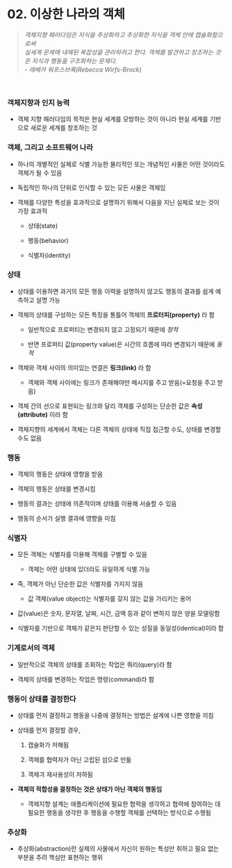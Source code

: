 # 02. 이상한 나라의 객체

> *객체지향 패러다임은 지식을 추상화하고 추상화한 지식을 객체 안에 캡슐화함으로써 <br> 실세계 문제에 내재된 복잡성을 관리하려고 한다.
> 객체를 발견하고 창조하는 것은 지식과 행동을 구조화하는 문제다. <br> - 레베카 워프스브록(Rebecca Wirfs-Brock)*

<br>

### 객체지향과 인지 능력
- 객체 지향 패러다임의 목적은 현실 세계를 모방하는 것이 아니라 현실 세계를 기반으로 새로운 세계를 창조하는 것

 
 ### 객체, 그리고 소프트웨어 나라
 - 하나의 개별적인 실체로 식별 가능한 물리적인 또는 개념적인 사물은 어떤 것이라도 객체가 될 수 있음
 
 - 독립적인 하나의 단위로 인식할 수 있는 모든 사물은 객체임
 - 객체를 다양한 특성을 효과적으로 설명하기 위해서 다음을 지닌 실체로 보는 것이 가장 효과적
    - 상태(state)
    
    - 행동(behavior)
    - 식별자(identity)

### 상태
- 상태를 이용하면 과거의 모든 행동 이력을 설명하지 않고도 행동의 결과를 쉽게 예측하고 설명 가능

- 객체의 상태를 구성하는 모든 특징을 통틀어 객체의 **프로터피(property)** 라 함
  - 일반적으로 프로퍼티는 변경되지 않고 고정되기 때문에 *정적*
  
  - 반면 프로퍼티 값(property value)은 시간의 흐름에 따라 변경되기 때문에 *동적*
- 객체와 객체 사이의 의미있는 연결은 **링크(link)** 라 함
  - 객체와 객체 사이에는 링크가 존재해야만 메시지를 주고 받음(=요청을 주고 받음)
- 객체 간의 선으로 표현되는 링크와 달리 객체를 구성하는 단순한 값은 **속성(attribute)** 이라 함
- 객체지향의 세계에서 객체는 다른 객체의 상태에 직접 접근할 수도, 상태를 변경할 수도 없음



### 행동
- 객체의 행동은 상태에 영향을 받음
 
- 객체의 행동은 상태를 변경시킴
- 행동의 결과는 상태에 의존적이며 상태를 이용해 서술할 수 있음
- 행동의 순서가 실행 결과에 영향을 미침


### 식별자
- 모든 객체는 식별자를 이용해 객체를 구별할 수 있음

  - 객체는 어떤 상태에 있더라도 유일하게 식별 가능
- 즉, 객체가 아닌 단순한 값은 식별자를 가지지 않음
  - 값 객체(value object)는 식별자를 갖지 않는 값을 가리키는 용어
- 값(value)은 숫자, 문자열, 날짜, 시간, 금액 등과 같이 변하지 않은 양을 모델링함
- 식별자를 기반으로 객체가 같은지 판단할 수 있는 성질을 동일성(identical)이라 함


### 기계로서의 객체
- 일반적으로 객체의 상태를 조회하는 작업은 쿼리(query)라 함

- 객체의 상태를 변경하는 작업은 명령(command)라 함


### 행동이 상태를 결정한다
- 상태를 먼저 결정하고 행동을 나중에 결정하는 방법은 설계에 나쁜 영향을 끼침
- 상태를 먼저 결정할 경우, 
  1. 캡슐화가 저해됨

  2. 객체를 협력자가 아닌 고립된 섬으로 만듦
  3. 객체긔 재사용성이 저하됨

- **객체의 적합성을 결정하는 것은 상태가 아닌 객체의 행동임**
  - 객체지향 설계는 애플리케이션에 필요한 협력을 생각하고 협력에 참여하는 데 필요한 행동을 생각한 후 행동을 수행할 객체를 선택하는 방식으로 수행됨


### 추상화
- 추상화(abstraction)란 실제의 사물에서 자신이 원하는 특성만 취하고 필요 없는 부분을 추려 핵심만 표현하는 행위
